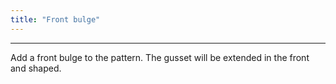 ```yaml
---
title: "Front bulge"
---
```


***

Add a front bulge to the pattern. The gusset will be extended in the front and shaped.




